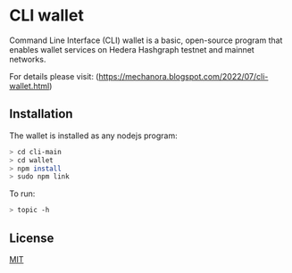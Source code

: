 # CLI wallet 

Command Line Interface (CLI) wallet is a basic, open-source program that enables wallet services on Hedera Hashgraph testnet and mainnet networks.

For details please visit: 
(https://mechanora.blogspot.com/2022/07/cli-wallet.html)

## Installation

The wallet is installed as any nodejs program:
```bash
> cd cli-main
> cd wallet
> npm install
> sudo npm link
```
To run:
```bash
> topic -h
```

## License
[MIT](https://choosealicense.com/licenses/mit/)

